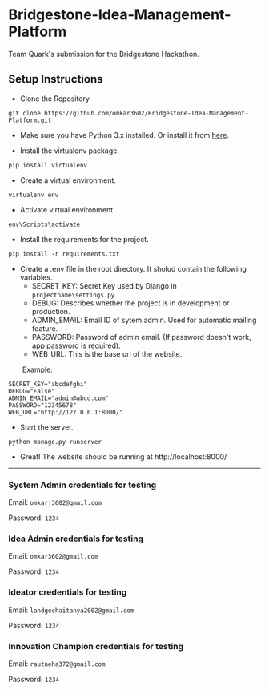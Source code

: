 # Bridgestone-Idea-Management-Platform

Team Quark's submission for the Bridgestone Hackathon.

## Setup Instructions

* Clone the Repository

```
git clone https://github.com/omkar3602/Bridgestone-Idea-Management-Platform.git
```

* Make sure you have Python 3.x installed. Or install it from [here](https://www.python.org/downloads/).

* Install the virtualenv package.

```
pip install virtualenv
```

* Create a virtual environment.

```
virtualenv env
```

* Activate virtual environment.

```
env\Scripts\activate
```

* Install the requirements for the project.

```
pip install -r requirements.txt
```
* Create a .env file in the root directory. It sholud contain the following variables.
    * SECRET_KEY: Secret Key used by Django in `projectname\settings.py`
    * DEBUG: Describes whether the project is in development or production.
    * ADMIN_EMAIL: Email ID of sytem admin. Used for automatic mailing feature.
    * PASSWORD: Password of admin email. (If password doesn't work, app password is required).
    * WEB_URL: This is the base url of the website.

&emsp;&emsp;Example:
```
SECRET_KEY="abcdefghi"
DEBUG="False"
ADMIN_EMAIL="admin@abcd.com"
PASSWORD="12345678"
WEB_URL="http://127.0.0.1:8000/"
```
* Start the server.
```
python manage.py runserver
```

* Great! The website should be running at http://localhost:8000/
---

### System Admin credentials for testing

Email: `omkarj3602@gmail.com`

Password: `1234`

### Idea Admin credentials for testing

Email: `omkar3602@gmail.com`

Password: `1234`

### Ideator credentials for testing

Email: `landgechaitanya2002@gmail.com`

Password: `1234`

### Innovation Champion credentials for testing

Email: `rautneha372@gmail.com`

Password: `1234`
